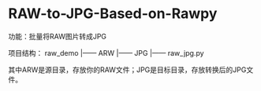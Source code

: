 # RAW-to-JPG-Based-on-Rawpy

功能：批量将RAW图片转成JPG

项目结构：
raw_demo
|—— ARW
|—— JPG
|—— raw_jpg.py

其中ARW是源目录，存放你的RAW文件；JPG是目标目录，存放转换后的JPG文件。
